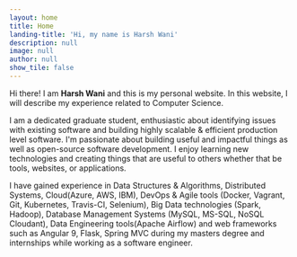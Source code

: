 ```yaml
---
layout: home
title: Home
landing-title: 'Hi, my name is Harsh Wani'
description: null
image: null
author: null
show_tile: false
---
```


Hi there!
I am **Harsh Wani** and this is my personal website.
In this website, I will describe my experience related to Computer Science.

I am a dedicated graduate student, enthusiastic about identifying issues with existing software and building highly scalable & efficient production level software. I'm passionate about building useful and impactful things as well as open-source software development. I enjoy learning new technologies and creating things that are useful to others whether that be tools, websites, or applications.

I have gained experience in Data Structures & Algorithms, Distributed Systems, Cloud(Azure, AWS, IBM), DevOps & Agile tools (Docker, Vagrant, Git, Kubernetes, Travis-CI, Selenium), Big Data technologies (Spark, Hadoop), Database Management Systems (MySQL, MS-SQL, NoSQL Cloudant), Data Engineering tools(Apache Airflow) and web frameworks such as Angular 9, Flask, Spring MVC during my masters degree and internships while working as a software engineer.

